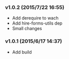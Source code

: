 ### v1.0.2	(2015/7/22 16:55)
* Add derequire to wach
* Add hire-forms-utils dep
* Small changes

### v1.0.1	(2015/6/17 14:37)
* Add build

